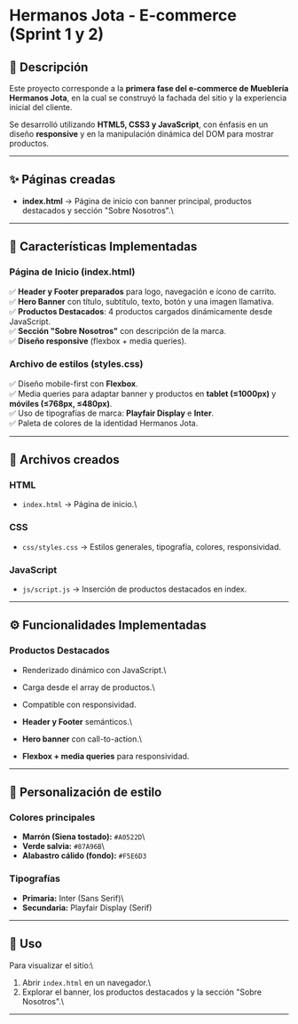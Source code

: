 # Hermanos Jota - E-commerce (Sprint 1 y 2)

## 📖 Descripción

Este proyecto corresponde a la **primera fase del e-commerce de
Mueblería Hermanos Jota**, en la cual se construyó la fachada del sitio
y la experiencia inicial del cliente.

Se desarrolló utilizando **HTML5, CSS3 y JavaScript**, con énfasis en un
diseño **responsive** y en la manipulación dinámica del DOM para mostrar
productos.

------------------------------------------------------------------------

## ✨ Páginas creadas

-   **index.html** → Página de inicio con banner principal, productos
    destacados y sección "Sobre Nosotros".\

------------------------------------------------------------------------

## 🔹 Características Implementadas

### Página de Inicio (index.html)

✅ **Header y Footer preparados** para logo, navegación e ícono de
carrito.\
✅ **Hero Banner** con título, subtítulo, texto, botón y una imagen
llamativa.\
✅ **Productos Destacados**: 4 productos cargados dinámicamente desde
JavaScript.\
✅ **Sección "Sobre Nosotros"** con descripción de la marca.\
✅ **Diseño responsive** (flexbox + media queries).

### Archivo de estilos (styles.css)

✅ Diseño mobile-first con **Flexbox**.\
✅ Media queries para adaptar banner y productos en **tablet (≤1000px)**
y **móviles (≤768px, ≤480px)**.\
✅ Uso de tipografías de marca: **Playfair Display** e **Inter**.\
✅ Paleta de colores de la identidad Hermanos Jota.

------------------------------------------------------------------------

## 📂 Archivos creados

### HTML

-   `index.html` → Página de inicio.\

### CSS

-   `css/styles.css` → Estilos generales, tipografía, colores,
    responsividad.

### JavaScript

-   `js/script.js` → Inserción de productos destacados en index.

------------------------------------------------------------------------

## ⚙️ Funcionalidades Implementadas

### Productos Destacados

-   Renderizado dinámico con JavaScript.\
-   Carga desde el array de productos.\
-   Compatible con responsividad.

-   **Header y Footer** semánticos.\
-   **Hero banner** con call-to-action.\
-   **Flexbox + media queries** para responsividad.

------------------------------------------------------------------------

## 🎨 Personalización de estilo

### Colores principales

-   **Marrón (Siena tostado):** `#A0522D`\
-   **Verde salvia:** `#87A96B`\
-   **Alabastro cálido (fondo):** `#F5E6D3`

### Tipografías

-   **Primaria:** Inter (Sans Serif)\
-   **Secundaria:** Playfair Display (Serif)

------------------------------------------------------------------------

## 📌 Uso

Para visualizar el sitio:\
1. Abrir `index.html` en un navegador.\
2. Explorar el banner, los productos destacados y la sección "Sobre
Nosotros".\

------------------------------------------------------------------------
